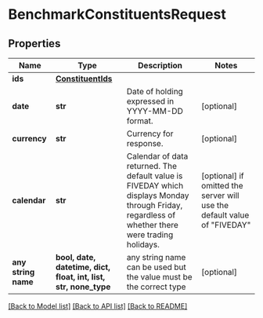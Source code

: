 # BenchmarkConstituentsRequest


## Properties
Name | Type | Description | Notes
------------ | ------------- | ------------- | -------------
**ids** | [**ConstituentIds**](ConstituentIds.md) |  | 
**date** | **str** | Date of holding expressed in YYYY-MM-DD format. | [optional] 
**currency** | **str** | Currency for response. | [optional] 
**calendar** | **str** | Calendar of data returned. The default value is FIVEDAY which displays Monday through Friday, regardless of whether there were trading holidays. | [optional]  if omitted the server will use the default value of "FIVEDAY"
**any string name** | **bool, date, datetime, dict, float, int, list, str, none_type** | any string name can be used but the value must be the correct type | [optional]

[[Back to Model list]](../README.md#documentation-for-models) [[Back to API list]](../README.md#documentation-for-api-endpoints) [[Back to README]](../README.md)


